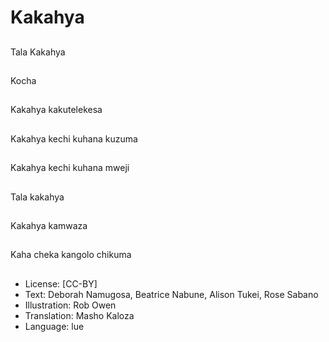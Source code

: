 # Kakahya

##
Tala Kakahya

##
Kocha

##
Kakahya kakutelekesa

##
Kakahya kechi kuhana kuzuma

##
Kakahya kechi kuhana mweji

##
Tala kakahya

##
Kakahya kamwaza

##
Kaha cheka kangolo chikuma

##
* License: [CC-BY]
* Text: Deborah Namugosa, Beatrice Nabune, Alison Tukei, Rose Sabano
* Illustration: Rob Owen
* Translation: Masho Kaloza
* Language: lue
